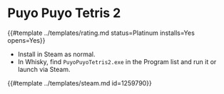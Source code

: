 # Puyo Puyo Tetris 2
<!-- script:Aliases [] -->

{{#template ../templates/rating.md status=Platinum installs=Yes opens=Yes}}

- Install in Steam as normal.
- In Whisky, find `PuyoPuyoTetris2.exe` in the Program list and run it or launch via Steam.

{{#template ../templates/steam.md id=1259790}}
